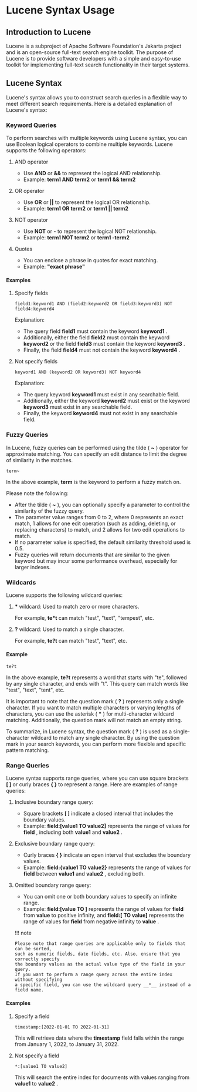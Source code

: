 # Lucene Syntax Usage

## Introduction to Lucene

Lucene is a subproject of Apache Software Foundation's Jakarta project and is an open-source
full-text search engine toolkit. The purpose of Lucene is to provide software developers with
a simple and easy-to-use toolkit for implementing full-text search functionality in their target systems.

## Lucene Syntax

Lucene's syntax allows you to construct search queries in a flexible way to meet different search requirements.
Here is a detailed explanation of Lucene's syntax:

### Keyword Queries

To perform searches with multiple keywords using Lucene syntax, you can use Boolean logical operators
to combine multiple keywords. Lucene supports the following operators:

1. AND operator

    - Use __AND__ or __&&__ to represent the logical AND relationship.
    - Example: __term1 AND term2__ or __term1 && term2__ 

2. OR operator

    - Use __OR__ or __||__ to represent the logical OR relationship.
    - Example: __term1 OR term2__ or __term1 || term2__ 

3. NOT operator

    - Use __NOT__ or __-__ to represent the logical NOT relationship.
    - Example: __term1 NOT term2__ or __term1 -term2__ 

4. Quotes

    - You can enclose a phrase in quotes for exact matching.
    - Example: __"exact phrase"__ 

#### Examples

1. Specify fields

    ```lucene
    field1:keyword1 AND (field2:keyword2 OR field3:keyword3) NOT field4:keyword4
    ```

    Explanation:

    - The query field __field1__ must contain the keyword __keyword1__ .
    - Additionally, either the field __field2__ must contain the keyword __keyword2__ or the field __field3__ 
      must contain the keyword __keyword3__ .
    - Finally, the field __field4__ must not contain the keyword __keyword4__ .

2. Not specify fields

    ```lucene
    keyword1 AND (keyword2 OR keyword3) NOT keyword4
    ```

    Explanation:

    - The query keyword __keyword1__ must exist in any searchable field.
    - Additionally, either the keyword __keyword2__ must exist or the keyword __keyword3__ must exist in any searchable field.
    - Finally, the keyword __keyword4__ must not exist in any searchable field.

### Fuzzy Queries

In Lucene, fuzzy queries can be performed using the tilde ( __~__ ) operator for approximate matching.
You can specify an edit distance to limit the degree of similarity in the matches.

```lucene
term~
```

In the above example, __term__ is the keyword to perform a fuzzy match on.

Please note the following:

- After the tilde ( __~__ ), you can optionally specify a parameter to control the similarity of the fuzzy query.
- The parameter value ranges from 0 to 2, where 0 represents an exact match, 1 allows for one edit operation
  (such as adding, deleting, or replacing characters) to match, and 2 allows for two edit operations to match.
- If no parameter value is specified, the default similarity threshold used is 0.5.
- Fuzzy queries will return documents that are similar to the given keyword but may incur some
  performance overhead, especially for larger indexes.

### Wildcards

Lucene supports the following wildcard queries:

1. __*__ wildcard: Used to match zero or more characters.

    For example, __te*t__ can match "test", "text", "tempest", etc.

2. __?__ wildcard: Used to match a single character.

    For example, __te?t__ can match "test", "text", etc.

#### Example

```lucene
te?t
```

In the above example, __te?t__ represents a word that starts with "te", followed by
any single character, and ends with "t". This query can match words like "test", "text", "tent", etc.

It is important to note that the question mark ( __?__ ) represents only a single character.
If you want to match multiple characters or varying lengths of characters, you can use the
asterisk ( __*__ ) for multi-character wildcard matching. Additionally, the question mark will not match an empty string.

To summarize, in Lucene syntax, the question mark ( __?__ ) is used as a single-character wildcard
to match any single character. By using the question mark in your search keywords, you can
perform more flexible and specific pattern matching.

### Range Queries

Lucene syntax supports range queries, where you can use square brackets __[ ]__ or curly braces __{ }__ 
to represent a range. Here are examples of range queries:

1. Inclusive boundary range query:

    - Square brackets __[ ]__ indicate a closed interval that includes the boundary values.
    - Example: __field:[value1 TO value2]__ represents the range of values for __field__ ,
      including both __value1__ and __value2__ .

2. Exclusive boundary range query:

   - Curly braces __{ }__ indicate an open interval that excludes the boundary values.
   - Example: __field:{value1 TO value2}__ represents the range of values for __field__ 
     between __value1__ and __value2__ , excluding both.

3. Omitted boundary range query:

   - You can omit one or both boundary values to specify an infinite range.
   - Example: __field:[value TO ]__ represents the range of values for __field__ from __value__ to
     positive infinity, and __field:[ TO value]__ represents the range of values for __field__ from
     negative infinity to __value__ .

   !!! note

       Please note that range queries are applicable only to fields that can be sorted,
       such as numeric fields, date fields, etc. Also, ensure that you correctly specify
       the boundary values as the actual value type of the field in your query.
       If you want to perform a range query across the entire index without specifying
       a specific field, you can use the wildcard query __*__ instead of a field name.

#### Examples

1. Specify a field

   ```lucene
   timestamp:[2022-01-01 TO 2022-01-31]
   ```

   This will retrieve data where the __timestamp__ field falls within the range from January 1, 2022, to January 31, 2022.

2. Not specify a field

   ```lucene
   *:[value1 TO value2]
   ```

   This will search the entire index for documents with values ranging from __value1__ to __value2__ .
